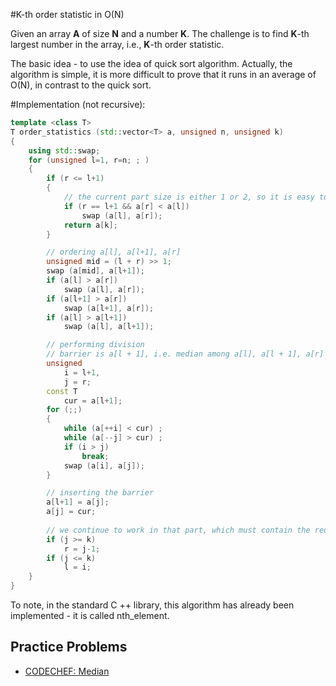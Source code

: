 <!--?title K-th order statistic in O(N)-->

#K-th order statistic in O(N)

Given an array __A__ of size __N__ and a number __K__. The challenge is to find __K__-th largest number in the array, i.e., __K__-th order statistic.

The basic idea - to use the idea of quick sort algorithm. Actually, the algorithm is simple, it is more difficult to prove that it runs in an average of O(N), in contrast to the quick sort.

#Implementation (not recursive):

```cpp
template <class T>
T order_statistics (std::vector<T> a, unsigned n, unsigned k)
{
    using std::swap;
    for (unsigned l=1, r=n; ; )
    {
        if (r <= l+1)
        {
            // the current part size is either 1 or 2, so it is easy to find the answer
            if (r == l+1 && a[r] < a[l])
                swap (a[l], a[r]);
            return a[k];
        }

        // ordering a[l], a[l+1], a[r]
        unsigned mid = (l + r) >> 1;
        swap (a[mid], a[l+1]);
        if (a[l] > a[r])
            swap (a[l], a[r]);
        if (a[l+1] > a[r])
            swap (a[l+1], a[r]);
        if (a[l] > a[l+1])
            swap (a[l], a[l+1]);

        // performing division
        // barrier is a[l + 1], i.e. median among a[l], a[l + 1], a[r]
        unsigned
            i = l+1,
            j = r;
        const T
            cur = a[l+1];
        for (;;)
        {
            while (a[++i] < cur) ;
            while (a[--j] > cur) ;
            if (i > j)
                break;
            swap (a[i], a[j]);
        }

        // inserting the barrier
        a[l+1] = a[j];
        a[j] = cur;
        
        // we continue to work in that part, which must contain the required element
        if (j >= k)
            r = j-1;
        if (j <= k)
            l = i;
    }
}
```

To note, in the standard C ++ library, this algorithm has already been implemented - it is called nth_element.
## Practice Problems
 - [CODECHEF: Median](https://www.codechef.com/problems/CD1IT1)